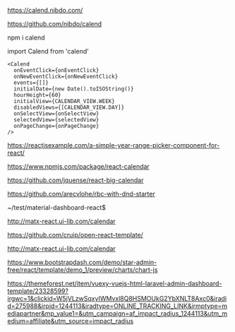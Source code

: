 https://calend.nibdo.com/


https://github.com/nibdo/calend

npm i calend

import Calend from 'calend'

    <Calend
      onEventClick={onEventClick}
      onNewEventClick={onNewEventClick}
      events={[]}
      initialDate={new Date().toISOString()}
      hourHeight={60}
      initialView={CALENDAR_VIEW.WEEK}
      disabledViews={[CALENDAR_VIEW.DAY]}
      onSelectView={onSelectView}
      selectedView={selectedView}
      onPageChange={onPageChange}
    />
    

https://reactjsexample.com/a-simple-year-range-picker-component-for-react/


https://www.npmjs.com/package/react-calendar


https://github.com/jquense/react-big-calendar


https://github.com/arecvlohe/rbc-with-dnd-starter


~/test/material-dashboard-react$ 

http://matx-react.ui-lib.com/calendar


https://github.com/cruip/open-react-template/



http://matx-react.ui-lib.com/calendar


https://www.bootstrapdash.com/demo/star-admin-free/react/template/demo_1/preview/charts/chart-js


https://themeforest.net/item/vuexy-vuejs-html-laravel-admin-dashboard-template/23328599?irgwc=1&clickid=W5jVLzwSqxyIWMvxl8Q8HSMOUkG2YbXNLT8Axc0&iradid=275988&irpid=1244113&iradtype=ONLINE_TRACKING_LINK&irmptype=mediapartner&mp_value1=&utm_campaign=af_impact_radius_1244113&utm_medium=affiliate&utm_source=impact_radius